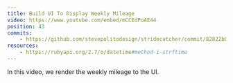 ```yaml
---
title: Build UI To Display Weekly Mileage
video: https://www.youtube.com/embed/mCCEdPoAE44
position: 43
commits:
    - https://github.com/stevepolitodesign/stridecatcher/commit/82822b02618a6cddbb049ad36c98654c56820b84
resources:
    - https://rubyapi.org/2.7/o/datetime#method-i-strftime
---
```

In this video, we render the weekly mileage to the UI.